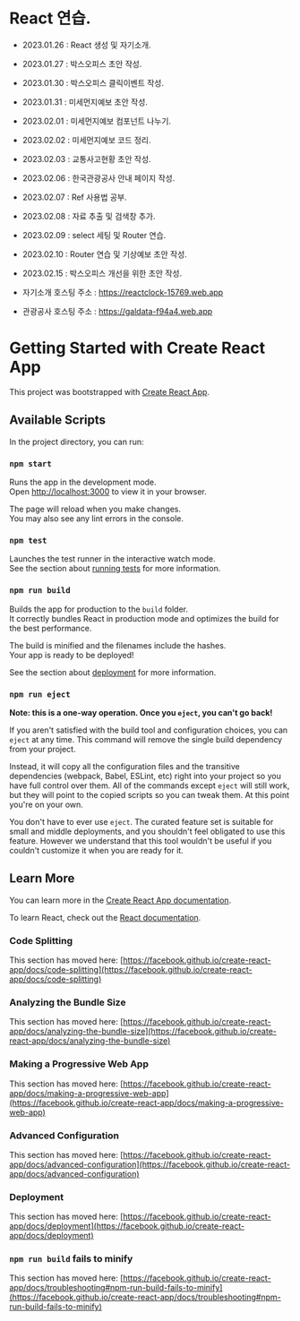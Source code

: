# React 연습.

+ 2023.01.26 : React 생성 및 자기소개.
+ 2023.01.27 : 박스오피스 초안 작성.
+ 2023.01.30 : 박스오피스 클릭이벤트 작성.
+ 2023.01.31 : 미세먼지예보 초안 작성.
+ 2023.02.01 : 미세먼지예보 컴포넌트 나누기.
+ 2023.02.02 : 미세먼지예보 코드 정리.
+ 2023.02.03 : 교통사고현황 초안 작성.
+ 2023.02.06 : 한국관광공사 안내 페이지 작성.
+ 2023.02.07 : Ref 사용법 공부.
+ 2023.02.08 : 자료 추출 및 검색창 추가.
+ 2023.02.09 : select 세팅 및 Router 연습.
+ 2023.02.10 : Router 연습 및 기상예보 초안 작성.
+ 2023.02.15 : 박스오피스 개선을 위한 초안 작성.

+ 자기소개 호스팅 주소 : https://reactclock-15769.web.app
+ 관광공사 호스팅 주소 : https://galdata-f94a4.web.app


# Getting Started with Create React App

This project was bootstrapped with [Create React App](https://github.com/facebook/create-react-app).

## Available Scripts

In the project directory, you can run:

### `npm start`

Runs the app in the development mode.\
Open [http://localhost:3000](http://localhost:3000) to view it in your browser.

The page will reload when you make changes.\
You may also see any lint errors in the console.

### `npm test`

Launches the test runner in the interactive watch mode.\
See the section about [running tests](https://facebook.github.io/create-react-app/docs/running-tests) for more information.

### `npm run build`

Builds the app for production to the `build` folder.\
It correctly bundles React in production mode and optimizes the build for the best performance.

The build is minified and the filenames include the hashes.\
Your app is ready to be deployed!

See the section about [deployment](https://facebook.github.io/create-react-app/docs/deployment) for more information.

### `npm run eject`

**Note: this is a one-way operation. Once you `eject`, you can't go back!**

If you aren't satisfied with the build tool and configuration choices, you can `eject` at any time. This command will remove the single build dependency from your project.

Instead, it will copy all the configuration files and the transitive dependencies (webpack, Babel, ESLint, etc) right into your project so you have full control over them. All of the commands except `eject` will still work, but they will point to the copied scripts so you can tweak them. At this point you're on your own.

You don't have to ever use `eject`. The curated feature set is suitable for small and middle deployments, and you shouldn't feel obligated to use this feature. However we understand that this tool wouldn't be useful if you couldn't customize it when you are ready for it.

## Learn More

You can learn more in the [Create React App documentation](https://facebook.github.io/create-react-app/docs/getting-started).

To learn React, check out the [React documentation](https://reactjs.org/).

### Code Splitting

This section has moved here: [https://facebook.github.io/create-react-app/docs/code-splitting](https://facebook.github.io/create-react-app/docs/code-splitting)

### Analyzing the Bundle Size

This section has moved here: [https://facebook.github.io/create-react-app/docs/analyzing-the-bundle-size](https://facebook.github.io/create-react-app/docs/analyzing-the-bundle-size)

### Making a Progressive Web App

This section has moved here: [https://facebook.github.io/create-react-app/docs/making-a-progressive-web-app](https://facebook.github.io/create-react-app/docs/making-a-progressive-web-app)

### Advanced Configuration

This section has moved here: [https://facebook.github.io/create-react-app/docs/advanced-configuration](https://facebook.github.io/create-react-app/docs/advanced-configuration)

### Deployment

This section has moved here: [https://facebook.github.io/create-react-app/docs/deployment](https://facebook.github.io/create-react-app/docs/deployment)

### `npm run build` fails to minify

This section has moved here: [https://facebook.github.io/create-react-app/docs/troubleshooting#npm-run-build-fails-to-minify](https://facebook.github.io/create-react-app/docs/troubleshooting#npm-run-build-fails-to-minify)

